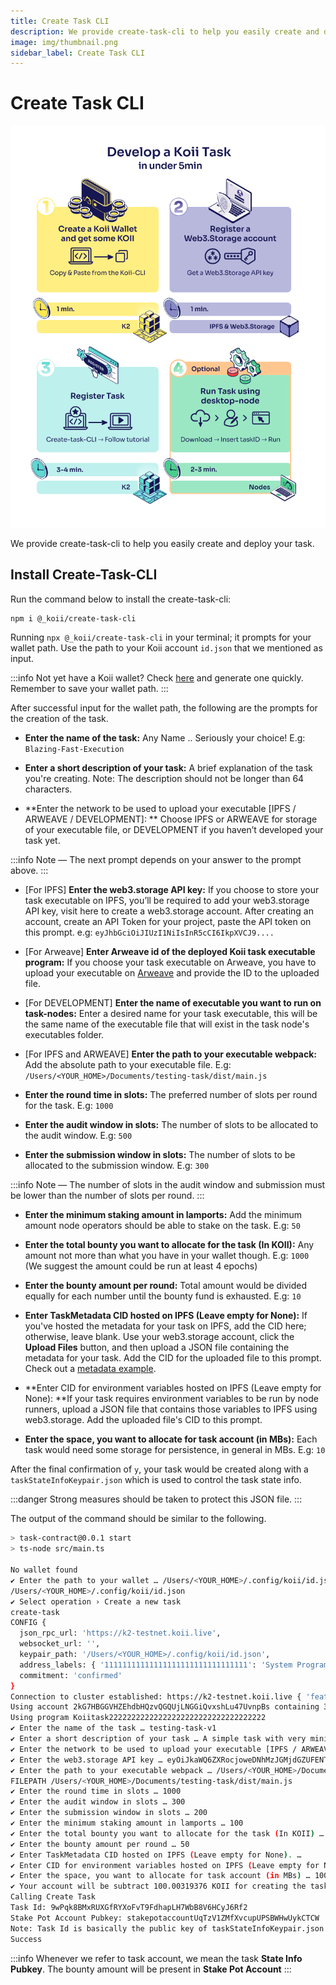```yaml
---
title: Create Task CLI
description: We provide create-task-cli to help you easily create and deploy your task.
image: img/thumbnail.png
sidebar_label: Create Task CLI
---
```


# Create Task CLI

![Banner](./img/DEV_koii_task.png)

We provide create-task-cli to help you easily create and deploy your task.

## Install Create-Task-CLI

Run the command below to install the create-task-cli:

```bash
npm i @_koii/create-task-cli
```

Running `npx @_koii/create-task-cli` in your terminal; it prompts for your wallet path. Use the path to your Koii account `id.json` that we mentioned as input.

:::info
Not yet have a Koii wallet? Check [here](using-the-cli) and generate one quickly. Remember to save your wallet path.
:::

After successful input for the wallet path, the following are the prompts for the creation of the task.

- **Enter the name of the task:** Any Name .. Seriously your choice! E.g: `Blazing-Fast-Execution`

- **Enter a short description of your task:** A brief explanation of the task you're creating. Note: The description should not be longer than 64 characters.

- **Enter the network to be used to upload your executable [IPFS / ARWEAVE / DEVELOPMENT]: ** Choose IPFS or ARWEAVE for storage of your executable file, or DEVELOPMENT if you haven’t developed your task yet.

:::info
Note — The next prompt depends on your answer to the prompt above.
:::

- [For IPFS] **Enter the web3.storage API key:** If you choose to store your task executable on IPFS, you’ll be required to add your web3.storage API key, visit here to create a web3.storage account. After creating an account, create an API Token for your project, paste the API token on this prompt. e.g: `eyJhbGciOiJIUzI1NiIsInR5cCI6IkpXVCJ9....`

- [For Arweave] **Enter Arweave id of the deployed Koii task executable program:** If you choose your task executable on Arweave, you have to upload your executable on [Arweave](https://www.arweave.org/) and provide the ID to the uploaded file.

- [For DEVELOPMENT] **Enter the name of executable you want to run on task-nodes:** Enter a desired name for your task executable, this will be the same name of the executable file that will exist in the task node's executables folder.

- [For IPFS and ARWEAVE] **Enter the path to your executable webpack:** Add the absolute path to your executable file. E.g: `/Users/<YOUR_HOME>/Documents/testing-task/dist/main.js`

- **Enter the round time in slots:** The preferred number of slots per round for the task. E.g: `1000`

- **Enter the audit window in slots:** The number of slots to be allocated to the audit window. E.g: `500`

- **Enter the submission window in slots:** The number of slots to be allocated to the submission window. E.g: `300`

:::info
Note — The number of slots in the audit window and submission must be lower than the number of slots per round.
:::

- **Enter the minimum staking amount in lamports:** Add the minimum amount node operators should be able to stake on the task. E.g: `50`

- **Enter the total bounty you want to allocate for the task (In KOII):** Any amount not more than what you have in your wallet though. E.g: `1000` (We suggest the amount could be run at least 4 epochs)

- **Enter the bounty amount per round:** Total amount would be divided equally for each number until the bounty fund is exhausted. E.g: `10`

- **Enter TaskMetadata CID hosted on IPFS (Leave empty for None):** If you've hosted the metadata for your task on IPFS, add the CID here; otherwise, leave blank. Use your web3.storage account, click the **Upload Files** button, and then upload a JSON file containing the metadata for your task. Add the CID for the uploaded file to this prompt. Check out a [metadata example](/).

- **Enter CID for environment variables hosted on IPFS (Leave empty for None): **If your task requires environment variables to be run by node runners, upload a JSON file that contains those variables to IPFS using web3.storage. Add the uploaded file's CID to this prompt.

- **Enter the space, you want to allocate for task account (in MBs):** Each task would need some storage for persistence, in general in MBs. E.g: `10`

After the final confirmation of `y`, your task would be created along with a `taskStateInfoKeypair.json` which is used to control the task state info.

:::danger
Strong measures should be taken to protect this JSON file.
:::

The output of the command should be similar to the following.

```bash
> task-contract@0.0.1 start
> ts-node src/main.ts

No wallet found
✔ Enter the path to your wallet … /Users/<YOUR_HOME>/.config/koii/id.json
/Users/<YOUR_HOME>/.config/koii/id.json
✔ Select operation › Create a new task
create-task
CONFIG {
  json_rpc_url: 'https://k2-testnet.koii.live',
  websocket_url: '',
  keypair_path: '/Users/<YOUR_HOME>/.config/koii/id.json',
  address_labels: { '11111111111111111111111111111111': 'System Program' },
  commitment: 'confirmed'
}
Connection to cluster established: https://k2-testnet.koii.live { 'feature-set': 167192737, 'solana-core': '1.10.0' }
Using account 2kG7HBGGVHZEhdbHQzvQGQUjLNGGiQvxshLu47UvnpBs containing 329.992521 SOL to pay for fees
Using program Koiitask22222222222222222222222222222222222
✔ Enter the name of the task … testing-task-v1
✔ Enter a short description of your task … A simple task with very minimal logic
✔ Enter the network to be used to upload your executable [IPFS / ARWEAVE / DEVELOPMENT] … IPFS
✔ Enter the web3.storage API key … eyOiJkaWQ6ZXRocjoweDNhMzJGMjdGZUFENTU0RGRDRDAyRGVFRTZmNzcyRjQxN0MzYzdkMTsIm5hbWUiOiJzYXZpbmdIaX
✔ Enter the path to your executable webpack … /Users/<YOUR_HOME>/Documents/testing-task/dist/main.js
FILEPATH /Users/<YOUR_HOME>/Documents/testing-task/dist/main.js
✔ Enter the round time in slots … 1000
✔ Enter the audit window in slots … 300
✔ Enter the submission window in slots … 200
✔ Enter the minimum staking amount in lamports … 100
✔ Enter the total bounty you want to allocate for the task (In KOII) … 100
✔ Enter the bounty amount per round … 50
✔ Enter TaskMetadata CID hosted on IPFS (Leave empty for None). …
✔ Enter CID for environment variables hosted on IPFS (Leave empty for None). …
✔ Enter the space, you want to allocate for task account (in MBs) … 100
✔ Your account will be subtract 100.00319376 KOII for creating the task, which includes the rent exemption and bounty amount fees … yes
Calling Create Task
Task Id: 9wPqk8BMxRUXGfRYXoFvT9FdhapLH7WbB8V6HCyJ6Rf2
Stake Pot Account Pubkey: stakepotaccountUqTzV1ZMfXvcupUPSBWHwUykCTCW
Note: Task Id is basically the public key of taskStateInfoKeypair.json
Success
```

:::info
Whenever we refer to task account, we mean the task **State Info Pubkey**.
The bounty amount will be present in **Stake Pot Account**
:::
